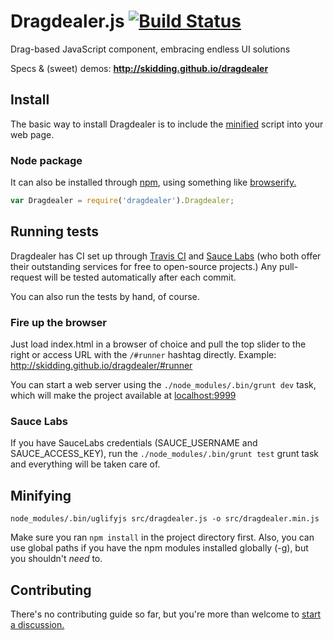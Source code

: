 Dragdealer.js [![Build Status](https://travis-ci.org/skidding/dragdealer.png?branch=master)](https://travis-ci.org/skidding/dragdealer)
====
Drag-based JavaScript component, embracing endless UI solutions

Specs & (sweet) demos: __http://skidding.github.io/dragdealer__

## Install

The basic way to install Dragdealer is to include the [minified](https://cdnjs.cloudflare.com/ajax/libs/dragdealer/0.9.8/dragdealer.min.js)
script into your web page.

### Node package

It can also be installed through [npm](https://www.npmjs.org/package/dragdealer),
using something like [browserify.](https://github.com/substack/node-browserify)

```js
var Dragdealer = require('dragdealer').Dragdealer;
```

## Running tests

Dragdealer has CI set up through [Travis CI](https://travis-ci.org) and [Sauce Labs](https://saucelabs.com) (who both offer their outstanding services for free to open-source projects.) Any pull-request will be tested automatically after each commit.

You can also run the tests by hand, of course.

### Fire up the browser

Just load index.html in a browser of choice and pull the top slider to the right or access URL with the `/#runner` hashtag directly. Example: http://skidding.github.io/dragdealer/#runner

You can start a web server using the `./node_modules/.bin/grunt dev` task, which will make the project available at [localhost:9999](http://localhost:9999)

### Sauce Labs

If you have SauceLabs credentials (SAUCE_USERNAME and SAUCE_ACCESS_KEY), run the `./node_modules/.bin/grunt test` grunt task and everything will be taken care of.

## Minifying

`node_modules/.bin/uglifyjs src/dragdealer.js -o src/dragdealer.min.js`

Make sure you ran `npm install` in the project directory first. Also, you can use global paths if you have the npm modules installed globally (-g), but you shouldn't _need_ to.

## Contributing

There's no contributing guide so far, but you're more than welcome to [start a discussion.](https://github.com/skidding/dragdealer/issues)

